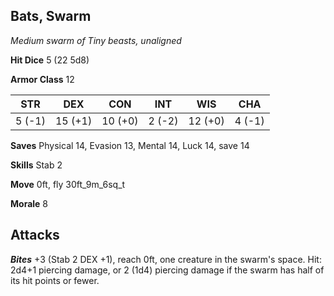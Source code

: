 ## Bats, Swarm

*Medium swarm of Tiny beasts, unaligned*

**Hit Dice** 5 (22 5d8)

**Armor Class** 12

| STR     | DEX     | CON     | INT     | WIS     | CHA     |
|---------|---------|---------|---------|---------|---------|
|  5 (-1) | 15 (+1) | 10 (+0) |  2 (-2) | 12 (+0) |  4 (-1) |

**Saves** Physical 14, Evasion 13, Mental 14, Luck 14, save 14

**Skills** Stab 2

**Move** 0ft, fly 30ft\_9m\_6sq\_t

**Morale** 8

## Attacks

***Bites*** +3 (Stab 2 DEX +1), reach 0ft, one creature in the swarm's space. Hit: 2d4+1 piercing damage, or 2 (1d4) piercing damage if the swarm has half of its hit points or fewer.

